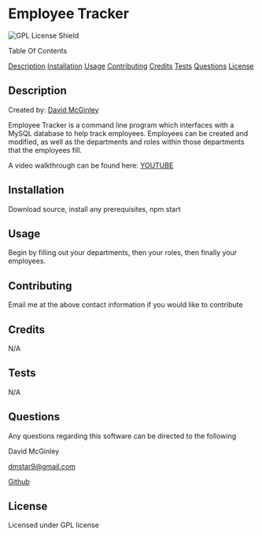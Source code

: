 # Employee Tracker
![GPL License Shield](https://img.shields.io/badge/license-GPL-blue)

Table Of Contents

[Description](#Description)
[Installation](#Installation)
[Usage](#Usage)
[Contributing](#Contributing)
[Credits](#Credits)
[Tests](#Tests)
[Questions](#Questions)
[License](#License)


## Description
Created by: [David McGinley](https://github.com/Hadrin)

Employee Tracker is a command line program which interfaces with a MySQL database to help track employees. Employees can be created and modified, as well as the departments and roles within those departments that the employees fill.

A video walkthrough can be found here: [YOUTUBE](https://www.youtube.com/watch?v=YRyNSScceQY)

## Installation
Download source, install any prerequisites, npm start

## Usage
Begin by filling out your departments, then your roles, then finally your employees.

## Contributing
Email me at the above contact information if you would like to contribute

## Credits
N/A

## Tests
N/A

## Questions
Any questions regarding this software can be directed to the following

David McGinley

[dmstar9@gmail.com](mailto:dmstar9@gmail.com)

[Github](Hadrin)

## License
Licensed under GPL license
